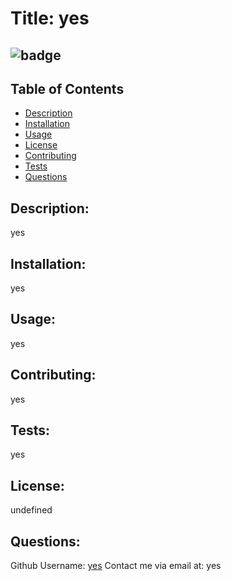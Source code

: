 
# Title: yes
 ![badge](https://img.shields.io/badge/license-BSD3-blue.svg)
-------
## Table of Contents
- [Description](#description)
- [Installation](#installation)
- [Usage](#usage)
- [License](#license)
- [Contributing](#contributing)
- [Tests](#tests)
- [Questions](#questions)
## Description:
yes
## Installation:
yes
## Usage:
 yes
## Contributing:
yes
## Tests:
yes
## License:
undefined
## Questions:
Github Username: [yes](https://github.com/yes)
Contact me via email at: yes